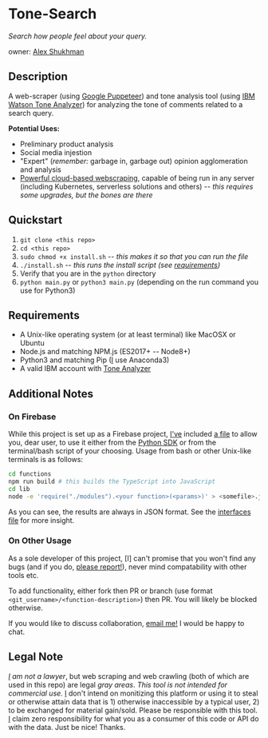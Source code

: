 # Tone-Search

_Search how people feel about your query._

owner: [Alex Shukhman](https://github.com/alexshukhman)

## Description

A web-scraper (using [Google Puppeteer](https://developers.google.com/web/tools/puppeteer)) and tone analysis tool (using [IBM Watson Tone Analyzer](https://www.ibm.com/watson/services/tone-analyzer/)) for analyzing the tone of comments related to a search query.

**Potential Uses:**

- Preliminary product analysis
- Social media injestion
- "Expert" (_remember:_ garbage in, garbage out) opinion agglomeration and analysis
- [Powerful cloud-based webscraping](#Legal-Note), capable of being run in any server (including Kubernetes, serverless solutions and others) -- _this requires some upgrades, but the bones are there_

## Quickstart

1. `git clone <this repo>`
2. `cd <this repo>`
3. `sudo chmod +x install.sh` -- _this makes it so that you can run the file_
4. `./install.sh` -- _this runs the install script (see [requirements](#Requirements))_
5. Verify that you are in the `python` directory
6. `python main.py` or `python3 main.py` (depending on the run command you use for Python3)

## Requirements

- A Unix-like operating system (or at least terminal) like MacOSX or Ubuntu
- Node.js and matching NPM.js (ES2017+ -- Node8+)
- Python3 and matching Pip ([I](https://github.com/alexshukhman) use Anaconda3)
- A valid IBM account with [Tone Analyzer](https://cloud.ibm.com/catalog/services/tone-analyzer)

## Additional Notes

### On Firebase

While this project is set up as a Firebase project, [I've](https://github.com/alexshukhman) included [a file](functions/modules) to allow you, dear user, to use it either from the [Python SDK](python/main.py) or from the terminal/bash script of your choosing. Usage from bash or other Unix-like terminals is as follows:

```sh
cd functions
npm run build # this builds the TypeScript into JavaScript
cd lib
node -e 'require("./modules").<your function>(<params>)' > <somefile>.json
```

As you can see, the results are always in JSON format. See the [interfaces file](functions/src/interfaces/index.ts) for more insight.

### On Other Usage

As a sole developer of this project, [I] can't promise that you won't find any bugs (and if you do, [please report!](https://github.com/AlexShukhman/Tone-Search/issues)), never mind compatability with other tools etc.

To add functionality, either fork then PR or branch (use format `<git_username>/<function-description>`) then PR. You will likely be blocked otherwise.

If you would like to discuss collaboration, [email me!](https://email-alex.com) I would be happy to chat.

## Legal Note

_[I](https://github.com/alexshukhman) am not a lawyer_, but web scraping and web crawling (both of which are used in this repo) are legal _gray areas_. _This tool is not intended for commercial use._ [I](https://github.com/alexshukhman) don't intend on monitizing this platform or using it to steal or otherwise attain data that is 1) otherwise inaccessible by a typical user, 2) to be exchanged for material gain/sold. Please be responsible with this tool. [I](https://github.com/alexshukhman) claim zero responsibility for what you as a consumer of this code or API do with the data. Just be nice! Thanks.
